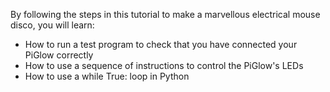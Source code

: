  By following the steps in this tutorial to make a marvellous electrical mouse disco, you will learn:
 - How to run a test program to check that you have connected your PiGlow correctly
 - How to use a sequence of instructions to control the PiGlow's LEDs
 - How to use a while True: loop in Python
